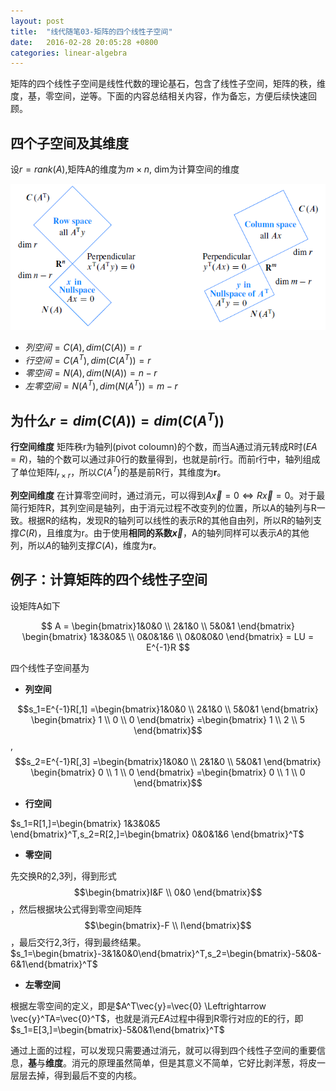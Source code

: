 ```yaml
---
layout: post
title:  "线代随笔03-矩阵的四个线性子空间"
date:   2016-02-28 20:05:28 +0800
categories: linear-algebra
---
```


矩阵的四个线性子空间是线性代数的理论基石，包含了线性子空间，矩阵的秩，维度，基，零空间，逆等。下面的内容总结相关内容，作为备忘，方便后续快速回顾。

## 四个子空间及其维度
设$r = rank(A)$,矩阵A的维度为$m \times n$, dim为计算空间的维度
<div align="center"><img src="/img/4subspace_2.png" /></div>

* $列空间=C(A), dim(C(A))=r$ 
* $行空间=C(A^T), dim(C(A^T))=r$
* $零空间=N(A), dim(N(A)) = n-r$
* $左零空间=N(A^T), dim(N(A^T))=m-r$



## 为什么$r=dim(C(A))=dim(C(A^T))$
**行空间维度** 矩阵秩r为轴列(pivot coloumn)的个数，而当A通过消元转成R时($EA = R$)，轴的个数可以通过非0行的数量得到，也就是前r行。而前r行中，轴列组成了单位矩阵$I_{r \times r}$，所以$C(A^T)$的基是前R行，其维度为**r**。

**列空间维度** 在计算零空间时，通过消元，可以得到$A\vec{x}=0 \Leftrightarrow R\vec{x}=0$。对于最简行矩阵R，其列空间是轴列，由于消元过程不改变列的位置，所以A的轴列与R一致。根据R的结构，发现R的轴列可以线性的表示R的其他自由列，所以R的轴列支撑$C(R)$，且维度为r。由于使用**相同的系数$\vec{x}$**，A的轴列同样可以表示$A$的其他列，所以$A$的轴列支撑$C(A)$，维度为**r**。

## 例子：计算矩阵的四个线性子空间
设矩阵A如下

$$
A = \begin{bmatrix}1&0&0 \\ 2&1&0 \\ 5&0&1 \end{bmatrix} 
\begin{bmatrix} 1&3&0&5 \\ 0&0&1&6 \\ 0&0&0&0 \end{bmatrix} = LU = E^{-1}R
$$

四个线性子空间基为

* **列空间** 

$$s_1=E^{-1}R[,1]
=\begin{bmatrix}1&0&0 \\ 2&1&0 \\ 5&0&1 \end{bmatrix} \begin{bmatrix} 1 \\ 0 \\ 0 \end{bmatrix}
=\begin{bmatrix} 1 \\ 2 \\ 5 \end{bmatrix}$$, 
$$s_2=E^{-1}R[,3]
=\begin{bmatrix}1&0&0 \\ 2&1&0 \\ 5&0&1 \end{bmatrix} \begin{bmatrix} 0 \\ 1 \\ 0 \end{bmatrix}
=\begin{bmatrix} 0 \\ 1 \\ 0 \end{bmatrix}$$

* **行空间** 

$s_1=R[1,]=\begin{bmatrix} 1&3&0&5 \end{bmatrix}^T,s_2=R[2,]=\begin{bmatrix} 0&0&1&6 \end{bmatrix}^T$

* **零空间** 

先交换R的2,3列，得到形式$$\begin{bmatrix}I&F \\ 0&0 \end{bmatrix}$$，然后根据块公式得到零空间矩阵$$\begin{bmatrix}-F \\ I\end{bmatrix}$$，最后交行2,3行，得到最终结果。$s_1=\begin{bmatrix}-3&1&0&0\end{bmatrix}^T,s_2=\begin{bmatrix}-5&0&-6&1\end{bmatrix}^T$

* **左零空间** 

根据左零空间的定义，即是$A^T\vec{y}=\vec{0} \Leftrightarrow \vec{y}^TA=\vec{0}^T$，也就是消元$EA$过程中得到R零行对应的E的行，即$s_1=E[3,]=\begin{bmatrix}-5&0&1\end{bmatrix}^T$

通过上面的过程，可以发现只需要通过消元，就可以得到四个线性子空间的重要信息，**基**与**维度**。消元的原理虽然简单，但是其意义不简单，它好比剥洋葱，将皮一层层去掉，得到最后不变的内核。
